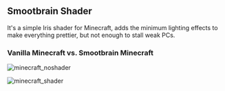 ## Smootbrain Shader 
It's a simple Iris shader for Minecraft, adds the minimum lighting effects to make everything prettier, but not enough to stall weak PCs.

### Vanilla Minecraft vs. Smootbrain Minecraft

![minecraft_noshader](https://github.com/user-attachments/assets/b0a1a5e5-69fc-453b-ac8f-0654058696b4)

![minecraft_shader](https://github.com/user-attachments/assets/83d9fa82-040e-4048-abb9-082768e60f07)
